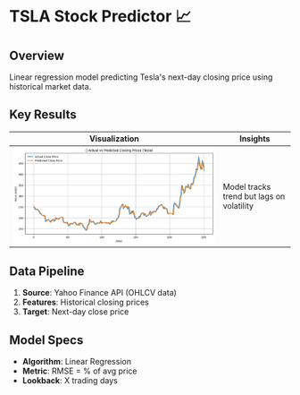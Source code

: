 # TSLA Stock Predictor 📈

## Overview
Linear regression model predicting Tesla's next-day closing price using historical market data.

## Key Results
| Visualization | Insights |
|--------------|----------|
| ![Predictions](Figure_1.png) | Model tracks trend but lags on volatility |

## Data Pipeline
1. **Source**: Yahoo Finance API (OHLCV data)
2. **Features**: Historical closing prices
3. **Target**: Next-day close price

## Model Specs
- **Algorithm**: Linear Regression
- **Metric**: RMSE = % of avg price
- **Lookback**: X trading days
